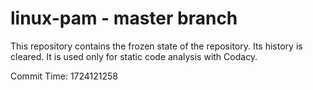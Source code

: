 # linux-pam - master branch

This repository contains the frozen state of the repository.
Its history is cleared. It is used only for static code
analysis with Codacy.

Commit Time: 1724121258